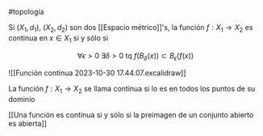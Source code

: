 #topología 

Si $(X_1, d_1)$, $(X_2, d_2)$ son dos [[Espacio métrico]]'s, la función $f:X_1 \rightarrow X_2$ es continua en $x \in X_1$ si y sólo si

$$\forall \epsilon>0 \; \exists \delta > 0 \text{ tq } f(B_{\delta}(x)) \subset B_{\epsilon}(f(x))$$

![[Función continua 2023-10-30 17.44.07.excalidraw]]

La función $f:X_1 \rightarrow X_2$ se llama continua si lo es en todos los puntos de su dominio

[[Una función es continua si y sólo si la preimagen de un conjunto abierto es abierta]]